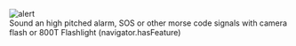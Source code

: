 ![alert](https://user-images.githubusercontent.com/26120324/128859486-b9633637-a1b6-4aa4-8baa-cfb15e7d1cb7.png)  
Sound an high pitched alarm, SOS or other morse code signals with camera flash or 800T Flashlight (navigator.hasFeature)  
